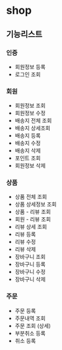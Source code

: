 # shop

## 기능리스트 
### 인증
- 회원정보 등록
- 로그인 조회

### 회원
- 회원정보 조회
- 회원정보 수정
- 배송지 전체 조회
- 배송지 상세조회
- 배송지 등록
- 배송지 수정
- 배송지 삭제
- 포인트 조회
- 회원정보 삭제

### 상품
- 상품 전체 조회
- 상품 상세정보 조회
- 상품 - 리뷰 조회
- 회원 - 리뷰 조회
- 리뷰 상세 조회
- 리뷰 등록
- 리뷰 수정
- 리뷰 삭제
- 장바구니 조회
- 장바구니 등록
- 장바구니 수정
- 장바구니 삭제
### 주문
- 주문 등록
- 주문내역 조회
- 주문 조회 (상세)
- 부분취소 등록
- 취소 등록